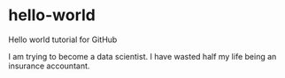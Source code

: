 # hello-world
Hello world tutorial for GitHub 

I am trying to become a data scientist. I have wasted half my life being an insurance accountant.

